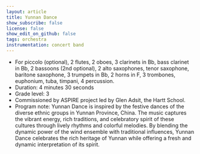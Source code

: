 ```yaml
---
layout: article
title: Yunnan Dance 
show_subscribe: false
license: false
show_edit_on_github: false
tags: orchestra
instrumentation: concert band
---
```




- For piccolo (optional), 2 flutes, 2 oboes, 3 clarinets in Bb, bass clarinet in Bb, 2 bassoons (2nd optional), 2 alto saxophones, tenor saxophone, baritone saxophone, 3 trumpets in Bb, 2 horns in F,  3 trombones, euphonium, tuba, timpani, 4 percussion.
- Duration: 4 minutes 30 seconds
- Grade level: 3
- Commissioned by ASPIRE project led by Glen Adsit, the Hartt School.
- Program note: Yunnan Dance is inspired by the festive dances of the diverse ethnic groups in Yunnan Province, China. The music captures the vibrant energy, rich traditions, and celebratory spirit of these cultures through lively rhythms and colorful melodies. By blending the dynamic power of the wind ensemble with traditional influences, Yunnan Dance celebrates the rich heritage of Yunnan while offering a fresh and dynamic interpretation of its spirit.



